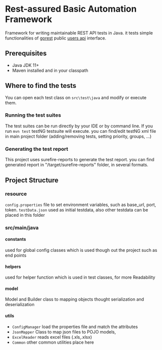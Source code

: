 # Rest-assured Basic Automation Framework 

Framework for writing maintainable REST API tests in Java.
it tests simple functionalities of [gorest](https://gorest.co.in) public [users api](https://gorest.co.in/public/v1/users) interface.

## Prerequisites
* Java JDK 11+
* Maven installed and in your classpath

## Where to find the tests
You can open each test class on `src\test\java` and modify or execute them.

### Running the test suites

The test suites can be run directly by your IDE or by command line.
If you run `mvn test` testNG testsuite will execute. you can find/edit testNG xml file in main project folder (adding/removing tests, setting priority, groups, ...)

### Generating the test report

This project uses surefire-reports to generate the test report.
you can find generated report in "/target/surefire-reports" folder,
in several formats.

## Project Structure

### resource
`config.properties` file to set environment variables, such as base_url, port, token.
`testData.json` used as initial testdata,
also other testdata can be placed in this folder

### src/main/java

#### constants
used for global config classes which is used though out the project such as end points

#### helpers
used for helper function which is used in test classes, for more Readability

#### model
Model and Builder class to mapping objects thought serialization and deserialization

#### utils
* `ConfigManager` load the properties file and match the attributes
* `JsonMapper` Class to map json files to POJO models,
* `ExcelReader` reads excel files (.xls,.xlsx)
* `Common` other common utilities place here

